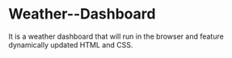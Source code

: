 # Weather--Dashboard
It is a weather dashboard that will run in the browser and feature dynamically updated HTML and CSS.
